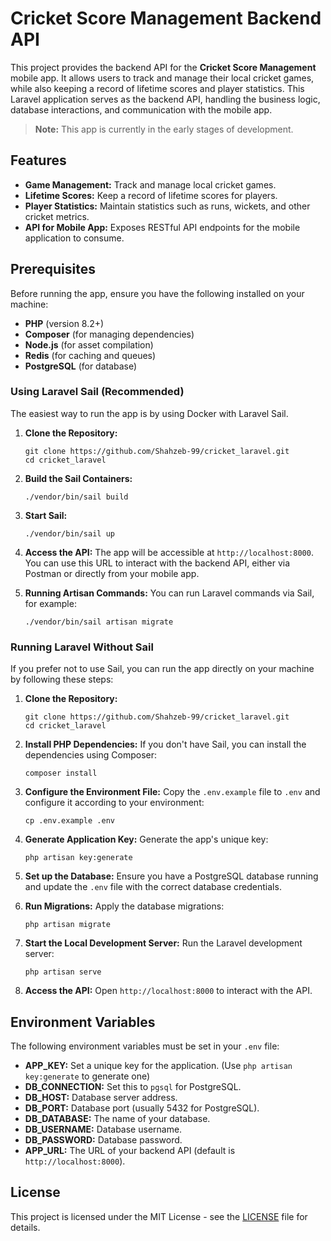
# Cricket Score Management Backend API

This project provides the backend API for the **Cricket Score Management** mobile app. It allows users to track and manage their local cricket games, while also keeping a record of lifetime scores and player statistics. This Laravel application serves as the backend API, handling the business logic, database interactions, and communication with the mobile app.

> **Note:** This app is currently in the early stages of development.

## Features

- **Game Management:** Track and manage local cricket games.
- **Lifetime Scores:** Keep a record of lifetime scores for players.
- **Player Statistics:** Maintain statistics such as runs, wickets, and other cricket metrics.
- **API for Mobile App:** Exposes RESTful API endpoints for the mobile application to consume.

## Prerequisites

Before running the app, ensure you have the following installed on your machine:

- **PHP** (version 8.2+)
- **Composer** (for managing dependencies)
- **Node.js** (for asset compilation)
- **Redis** (for caching and queues)
- **PostgreSQL** (for database)

### Using Laravel Sail (Recommended)

The easiest way to run the app is by using Docker with Laravel Sail.

1. **Clone the Repository:**

   ```
   git clone https://github.com/Shahzeb-99/cricket_laravel.git
   cd cricket_laravel
   ```

2. **Build the Sail Containers:**
   ```
   ./vendor/bin/sail build
   ```

3. **Start Sail:**
   ```
   ./vendor/bin/sail up
   ```

4. **Access the API:**
   The app will be accessible at `http://localhost:8000`. You can use this URL to interact with the backend API, either via Postman or directly from your mobile app.

5. **Running Artisan Commands:**
   You can run Laravel commands via Sail, for example:
   ```
   ./vendor/bin/sail artisan migrate
   ```

### Running Laravel Without Sail

If you prefer not to use Sail, you can run the app directly on your machine by following these steps:

1. **Clone the Repository:**
   ```
   git clone https://github.com/Shahzeb-99/cricket_laravel.git
   cd cricket_laravel
   ```

2. **Install PHP Dependencies:**
   If you don't have Sail, you can install the dependencies using Composer:
   ```
   composer install
   ```

3. **Configure the Environment File:**
   Copy the `.env.example` file to `.env` and configure it according to your environment:
   ```
   cp .env.example .env
   ```

4. **Generate Application Key:**
   Generate the app's unique key:
   ``` 
   php artisan key:generate
   ```

5. **Set up the Database:**
   Ensure you have a PostgreSQL database running and update the `.env` file with the correct database credentials.

6. **Run Migrations:**
   Apply the database migrations:
   ``` 
   php artisan migrate
   ```

7. **Start the Local Development Server:**
   Run the Laravel development server:
   ``` 
   php artisan serve
   ```

8. **Access the API:**
   Open `http://localhost:8000` to interact with the API.

## Environment Variables

The following environment variables must be set in your `.env` file:

- **APP_KEY:** Set a unique key for the application. (Use `php artisan key:generate` to generate one)
- **DB_CONNECTION:** Set this to `pgsql` for PostgreSQL.
- **DB_HOST:** Database server address.
- **DB_PORT:** Database port (usually 5432 for PostgreSQL).
- **DB_DATABASE:** The name of your database.
- **DB_USERNAME:** Database username.
- **DB_PASSWORD:** Database password.
- **APP_URL:** The URL of your backend API (default is `http://localhost:8000`).

## License

This project is licensed under the MIT License - see the [LICENSE](LICENSE) file for details.
